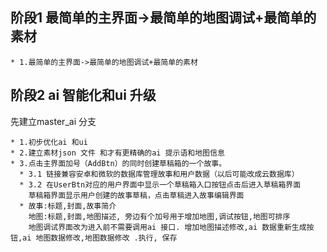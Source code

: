 ## 阶段1 最简单的主界面->最简单的地图调试+最简单的素材
    * 1.最简单的主界面->最简单的地图调试+最简单的素材

## 阶段2 ai 智能化和ui 升级
   先建立master_ai 分支
    
    * 1.初步优化ai 和ui
    * 2.建立素材json 文件 和才有更精确的ai 提示语和地图信息
    * 3.点击主界面加号（AddBtn）的同时创建草稿箱的一个故事。 
      * 3.1 链接兼容安卓和微软的数据库管理故事和用户数据（以后可能改成云数据库）
      * 3.2 在UserBtn对应的用户界面中显示一个草稿箱入口按钮点击后进入草稿箱界面
        草稿箱界面显示用户创建的故事草稿，点击草稿进入故事编辑界面
      * 故事:标题,封面,故事简介 
        地图:标题,封面,地图描述, 旁边有个加号用于增加地图,调试按钮,地图可排序 
        地图调试界面改为进入前不需要调用ai 接口. 增加地图描述修改,ai 数据重新生成按钮,ai 地图数据修改,地图数据修改 .执行, 保存
           
            